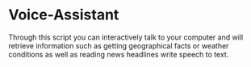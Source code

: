 # Voice-Assistant

Through this script you can interactively talk to your computer and will
retrieve information such as getting geographical facts or weather conditions
as well as reading news headlines write speech to text.
